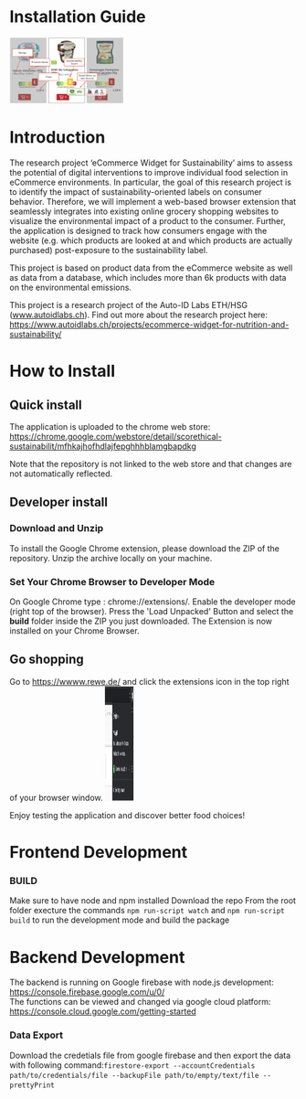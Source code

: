 # Installation Guide

<img src='public/task-AB-ch.png' title='images' style='max-width:200px'></img>

# Introduction

The research project ‘eCommerce Widget for Sustainability’ aims to assess the potential of digital interventions to improve individual food selection in eCommerce environments. In particular, the goal of this research project is to identify the impact of sustainability-oriented labels on consumer behavior. Therefore, we will implement a web-based browser extension that seamlessly integrates into existing online grocery shopping websites to visualize the environmental impact of a product to the consumer. Further, the application is designed to track how consumers engage with the website (e.g. which products are looked at and which products are actually purchased) post-exposure to the sustainability label.

This project is based on product data from the eCommerce website as well as data from a database, which includes more than 6k products with data on the environmental emissions.

This project is a research project of the Auto-ID Labs ETH/HSG (www.autoidlabs.ch). Find out more about the research project here: https://www.autoidlabs.ch/projects/ecommerce-widget-for-nutrition-and-sustainability/ 

# How to Install 

## Quick install
The application is uploaded to the chrome web store: https://chrome.google.com/webstore/detail/scorethical-sustainabilit/mfhkajhofhdlajfepghhhblamgbapdkg

Note that the repository is not linked to the web store and that changes are not automatically reflected.

## Developer install

### Download and Unzip
To install the Google Chrome extension, please download the ZIP of the repository.
Unzip the archive locally on your machine.

### Set Your Chrome Browser to Developer Mode
On Google Chrome type : chrome://extensions/. Enable the developer mode (right top of the browser). 
Press the 'Load Unpacked' Button and select the **build** folder inside the ZIP you just downloaded. 
The Extension is now installed on your Chrome Browser.

## Go shopping 
Go to https://wwww.rewe.de/ and click the extensions icon in the top right of your browser window. <img src='images/Browser.png' title='images' style='max-width:50px' height="200px"></img>

Enjoy testing the application and discover better food choices! 

# Frontend Development

### BUILD
Make sure to have node and npm installed
Download the repo
From the root folder execture the commands `npm run-script watch` and `npm run-script build` to run the development mode and build the package

# Backend Development
The backend is running on Google firebase with node.js development: https://console.firebase.google.com/u/0/  
The functions can be viewed and changed via google cloud platform: https://console.cloud.google.com/getting-started

### Data Export
Download the credetials file from google firebase and then export the data with following command:`firestore-export --accountCredentials path/to/credentials/file --backupFile path/to/empty/text/file --prettyPrint`

